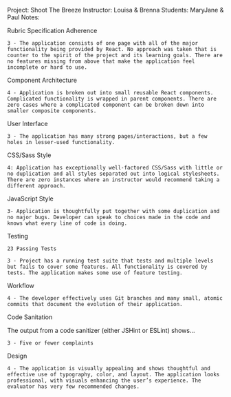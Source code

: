 Project:  Shoot The Breeze
Instructor: Louisa & Brenna
Students: MaryJane & Paul
Notes:

Rubric
Specification Adherence

    3 - The application consists of one page with all of the major functionality being provided by React. No approach was taken that is counter to the spirit of the project and its learning goals. There are no features missing from above that make the application feel incomplete or hard to use.

Component Architecture

    4 - Application is broken out into small reusable React components. Complicated functionality is wrapped in parent components. There are zero cases where a complicated component can be broken down into smaller composite components.

User Interface

    3 - The application has many strong pages/interactions, but a few holes in lesser-used functionality.

CSS/Sass Style

    4: Application has exceptionally well-factored CSS/Sass with little or no duplication and all styles separated out into logical stylesheets. There are zero instances where an instructor would recommend taking a different approach.

JavaScript Style

    3- Application is thoughtfully put together with some duplication and no major bugs. Developer can speak to choices made in the code and knows what every line of code is doing.

Testing

    23 Passing Tests

    3 - Project has a running test suite that tests and multiple levels but fails to cover some features. All functionality is covered by tests. The application makes some use of feature testing.

Workflow

    4 - The developer effectively uses Git branches and many small, atomic commits that document the evolution of their application.

Code Sanitation

The output from a code sanitizer (either JSHint or ESLint) shows…

    3 - Five or fewer complaints

Design

    4 - The application is visually appealing and shows thoughtful and effective use of typography, color, and layout. The application looks professional, with visuals enhancing the user’s experience. The evaluator has very few recommended changes.
